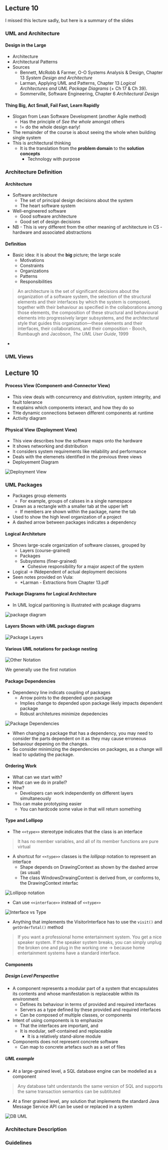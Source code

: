 ## Lecture 10
I missed this lecture sadly, but here is a summary of the slides
### UML and Architecture
#### Design in the Large
* Architecture
* Architectural Patterns
* Sources
    * Bennett, McRobb & Farmer, O-O Systems Analysis & Design, Chapter 13 *System Design and Architecture*
    * Larman, Applying UML and Patterns, Chapter 13 *Logical Architectures and UML Package Diagrams* (+ Ch 17 & Ch 39).
    * Sommerville, Software Engineering, Chapter 6 *Architectural Design*

#### Thing Big, Act Small, Fail Fast, Learn Rapidly
* Slogan from Lean Software Development (another Agile method)
    * Has the principle of *See the whole* amongst others
    * != do the whole design early!
* The remainder of the course is about seeing the whole when building  single system
* This is architectural thinking
    * It is the translation from the **problem domain** to the **solution concepts**
        * Technology with purpose
### Architecture Definition
#### Architecture
* Software architecture
    * The set of principal design decisions about the system
    * The heart software system
* Well-engineered software
    * Good software architecture
    * Good set of design decisions
* NB - This is very different from the other meaning of architecture in CS - hardware and associated abstractions
#### Definition
* Basic idea: it is about the **big** picture; the large scale
    * Motivations
    * Constraints
    * Organizations
    * Patterns
    * Responsibilities
> An architecture is the set of significant decisions about the organization of a software system, the selection of the structural elements and their interfaces by which the system is composed, together with their behaviour as specified in the collaborations among those elements, the composition of these structural and behavioural elements into progressively larger subsystems, and the architectural style that guides this organization—these elements and their interfaces, their collaborations, and their composition - Booch, Rumbaugh and Jacobson, *The UML User Guide*, 1999
* 
### UML Views
## Lecture 10
#### Process View (Component-and-Connector View)
* This view deals with concurrency and distrivution, system integrity, and fault tolerance
* It explains which components interact, and how they do so
* THe dynamic connections between different components at runtime
* Activity diagram
#### Physical View (Deployment View)
* This view describes how the software maps onto the hardware
* It shows networking and distribution
* It considers system requirements like reliability and performance
* Deals with the elemenets identified in the previous three views
* Deployement Diagram

![Deployment View](img/deploymentview.png)
### UML Packages
* Packages group elements
    * For example, groups of calsses in a single namespace
* Drawn as a rectangle with a smaller tab at the upper left
    * If members are shown within the package, name the tab
* Used to show the high level organization of a project
* A dashed arrow between packages indicates a dependency
#### Logical Architeture
* Shows large-scale organization of software classes, grouped by
    * Layers (course-grained)
    * Packages
    * Subsystems (finer-grained)
        * Cohesive responsibility for a major aspect of the system
*  Logical -> INdependent of actual deployment decisions
*  Seen notes provided on Vula:
    *  *Larman - Extractions from Chapter 13.pdf
#### Package Diagrams for Logical Architecture
* In UML logical paritioning is illustrated with pcakage diagrams

![package diagram](img/umllogical.png)

#### Layers Shown with UML package diagram

![Package Layers](img/umllayers.png)

#### Various UML notations for package nesting
![Other Notation](img/umlnotation.png)

We generally use the first notation

#### Package Dependencies
* Dependency line indicats coupling of packages
    * Arrow points to the depended upon package
    * Implies change to depended upon package likely impacts dependent package
    * Robust architetures minimize depedencies

![Package Dependencies](img/umldependencies.png)

* When changing a package that has a dependency, you may need to consider the parts dependent on it as they may cause erroneous behaviour depening on the changes.
* So consider minimizing the dependencies on packages, as a change will lead to updating the package.

#### Ordering Work
* What can we start with?
* What can we do in prallel?
* How?
    * Developers can work independently on different layers simultaneously
* This can make prototyping easier
    * You can hardcode some value in that will return something
#### Type and Lollipop
* The `<<type>>` stereotype indicates that the class is an interface
> It has no member variables, and all of its member functions are pure virtual
* A shortcut for `<<type>>` classes is the *lollipop* notation to represent an interface
    * Shape depends on DrawingContext as shown by the dashed arrow (as usual)
    * The class WindowsDrwaingContext is derived from, or conforms to, the DrawingContext interfac

![Lollipop notation](img/lollipop.png)

* Can use `<<interface>>` instead of `<<type>>`

![Interface vs Type](img/interfacevstype.png)

* Anything that implements the VisitorInterface has to use the `visit()` and `getOrderTotal()` method

> If you want a professional home entertainment system. You get a nice speaker system. If the speaker system breaks, you can simply unplug the broken one and plug in the working one -> because home entertainment systems have a standard interface.
#### Components
##### Design Level Perspective
* A component represents a modular part of a system that encapsulates its contents and whose manifestation is replaceable within its environment
    * Defines its behaviour in terms of provided and required interfaces
    * Servers as a type defined by these provided and required interfaces
    * Can be composed of multiple classes, or components
* Intent of using components is to emphasize
    * That the interfaces are important, and
    * It is modular, self-contained and replaceable
        * It is a relatively stand-alone module
* Components does not represent concrete software
    * Can map to concrete artefacs such as a set of files
##### UML example
* At a large-grained level, a SQL database engine can be modelled as a component
> Any database taht understands the same version of SQL and supports the same transaction semantics can be subtituted
* At a finer grained level, any solution that implements the standard Java Message Service API can be used or replaced in a system

![DB UML](img/dbuml.png)
    
### Architecture Description

### Guidelines